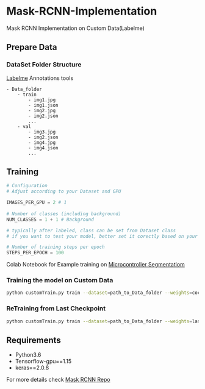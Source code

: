 # Mask-RCNN-Implementation
Mask RCNN Implementation on Custom Data(Labelme)

## Prepare Data

### DataSet Folder Structure

[Labelme](https://github.com/wkentaro/labelme/) Annotations tools

```
- Data_folder
    - train
        - img1.jpg
        - img1.json
        - img2.jpg
        - img2.json
        ...
    - val
        - img3.jpg
        - img2.json
        - img4.jpg
        - img4.json
        ...
```

## Training 

```python
# Configuration
# Adjust according to your Dataset and GPU

IMAGES_PER_GPU = 2 # 1
 
# Number of classes (including background)
NUM_CLASSES = 1 + 1 # Background

# typically after labeled, class can be set from Dataset class
# if you want to test your model, better set it corectly based on your trainning dataset

# Number of training steps per epoch
STEPS_PER_EPOCH = 100
```

Colab Notebook for Example training on [Microcontroller Segmentatiom](https://colab.research.google.com/drive/142qQPGuzz7AemMVDl8iKw0fEe-hnIL1p?usp=sharing)
### Training the model on Custom Data

```bash
python customTrain.py train --dataset=path_to_Data_folder --weights=coco
```

### ReTraining from Last Checkpoint

```bash
python customTrain.py train --dataset=path_to_Data_folder --weights=last
```

## Requirements

- Python3.6
- Tensorflow-gpu==1.15
- keras==2.0.8


For more details check [Mask RCNN Repo](https://github.com/matterport/Mask_RCNN)
